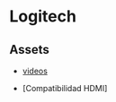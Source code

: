 # Logitech

## Assets

- [videos](https://drive.google.com/file/d/1DFICCJyXFcN-p4CgO8IEDDCpGO_aGw-A/view?usp=sharing)

- [Compatibilidad HDMI]
